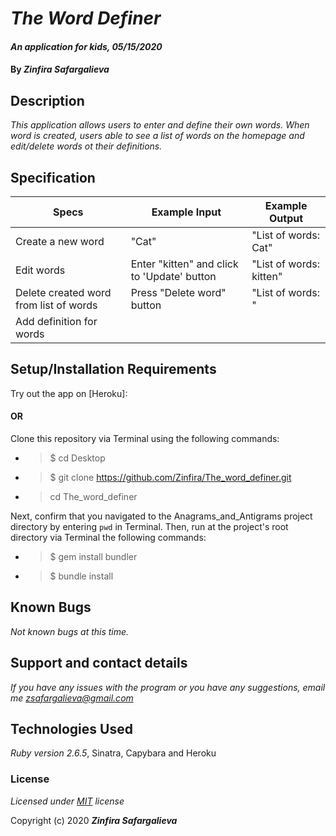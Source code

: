 # _The Word Definer_

#### _An application for kids, 05/15/2020_

#### By _**Zinfira Safargalieva**_

## Description

_This application allows users to enter and define their own words. When word is created, users able to see a list of words on the homepage and edit/delete words ot their definitions._

## Specification
| Specs | Example Input | Example Output |
|-------|---------------|----------------|
| Create a new word | "Cat" | "List of words: Cat" |
| Edit words | Enter "kitten" and click to 'Update' button | "List of words: kitten" |
| Delete created word from list of words | Press "Delete word" button | "List of words: " |
| Add definition for words | 

## Setup/Installation Requirements

Try out the app on [Heroku]: 

#### OR ####

Clone this repository via Terminal using the following commands:

* >$ cd Desktop
* >$ git clone https://github.com/Zinfira/The_word_definer.git
* >cd The_word_definer

Next, confirm that you navigated to the Anagrams_and_Antigrams project directory by entering ```pwd``` in Terminal.
Then, run at the project's root directory via Terminal the following commands:
* >$ gem install bundler
* >$ bundle install


## Known Bugs

_Not known bugs at this time._


## Support and contact details

_If you have any issues with the program or you have any suggestions, email me <zsafargalieva@gmail.com>_


## Technologies Used

_Ruby version 2.6.5_, Sinatra, Capybara and Heroku


### License

*Licensed under [MIT](https://en.wikipedia.org/wiki/MIT_License) license*

Copyright (c) 2020 **_Zinfira Safargalieva_**